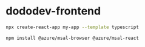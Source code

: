# dododev-frontend

```bash
npx create-react-app my-app --template typescript
```

```bash
npm install @azure/msal-browser @azure/msal-react
```

